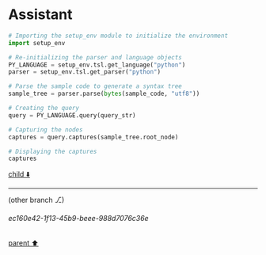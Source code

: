 # Assistant

```python
# Importing the setup_env module to initialize the environment
import setup_env

# Re-initializing the parser and language objects
PY_LANGUAGE = setup_env.tsl.get_language("python")
parser = setup_env.tsl.get_parser("python")

# Parse the sample code to generate a syntax tree
sample_tree = parser.parse(bytes(sample_code, "utf8"))

# Creating the query
query = PY_LANGUAGE.query(query_str)

# Capturing the nodes
captures = query.captures(sample_tree.root_node)

# Displaying the captures
captures
```

[child ⬇️](#ec160e42-1f13-45b9-beee-988d7076c36e)

---

(other branch ⎇)
###### ec160e42-1f13-45b9-beee-988d7076c36e
[parent ⬆️](#3144f0d0-7ec0-40ae-8bf1-2d629f73f14d)
